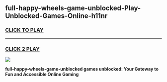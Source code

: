 
## full-happy-wheels-game-unblocked-Play-Unblocked-Games-Online-h11nr
<h3>
<a href="https://premium76.site?title=full-happy-wheels-game-unblocked&ref=25A">CLICK TO PLAY</a></h3>
<hr>

<h3>
<a href="https://premium76.site?title=full-happy-wheels-game-unblocked&ref=25A">CLICK 2 PLAY</a>
  
</h3>

<a href="https://premium76.site?title=full-happy-wheels-game-unblocked&ref=25A"><img src="https://clearcache.store/games.png"></a>


**full-happy-wheels-game-unblocked games unblocked: Your Gateway to Fun and Accessible Online Gaming**
